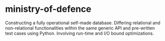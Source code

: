 # ministry-of-defence
Constructing a fully operational self-made database.
Differing relational and non-relational functionalities within the same generic API and pre-written
test cases using Python.
Involving run-time and I/O bound optimizations.

